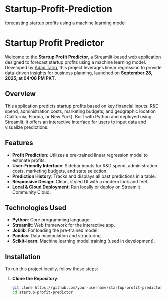 # Startup-Profit-Prediction
forecasting startup profits using a machine learning model
# Startup Profit Predictor

Welcome to the **Startup Profit Predictor**, a Streamlit-based web application designed to forecast startup profits using a machine learning model. Developed by [Adan Tariq](https://www.linkedin.com/in/adantariq/), this project leverages linear regression to provide data-driven insights for business planning, launched on **September 28, 2025, at 04:08 PM PKT**.

## Overview
This application predicts startup profits based on key financial inputs: R&D spend, administration costs, marketing budgets, and geographic location (California, Florida, or New York). Built with Python and deployed using Streamlit, it offers an interactive interface for users to input data and visualize predictions.

## Features
- **Profit Prediction**: Utilizes a pre-trained linear regression model to estimate profits.
- **User-Friendly Interface**: Sidebar inputs for R&D spend, administration costs, marketing budgets, and state selection.
- **Prediction History**: Tracks and displays all past predictions in a table.
- **Responsive Design**: Clean, styled UI with a modern look and feel.
- **Local & Cloud Deployment**: Run locally or deploy on Streamlit Community Cloud.

## Technologies Used
- **Python**: Core programming language.
- **Streamlit**: Web framework for the interactive app.
- **Joblib**: For loading the pre-trained model.
- **Pandas**: Data manipulation and structuring.
- **Scikit-learn**: Machine learning model training (used in development).

## Installation
To run this project locally, follow these steps:

1. **Clone the Repository**:
   ```bash
   git clone https://github.com/your-username/startup-profit-predictor.git
   cd startup-profit-predictor
